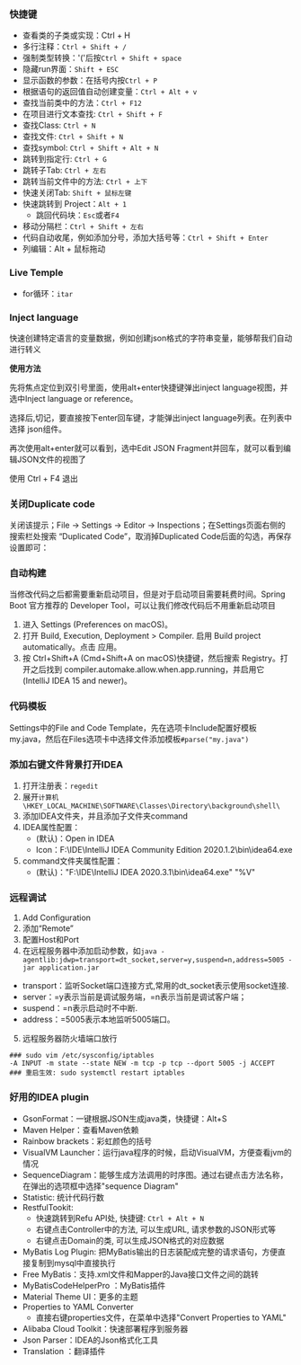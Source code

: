 

### 快捷键

- 查看类的子类或实现：Ctrl + H
- 多行注释：`Ctrl + Shift + /`
- 强制类型转换：'('后按`Ctrl + Shift + space`
- 隐藏run界面：`Shift + ESC`
- 显示函数的参数：在括号内按`Ctrl + P`
- 根据语句的返回值自动创建变量：`Ctrl + Alt + v`
- 查找当前类中的方法：`Ctrl + F12`
- 在项目进行文本查找: `Ctrl + Shift + F`
- 查找Class: `Ctrl + N`
- 查找文件: `Ctrl + Shift + N`
- 查找symbol: `Ctrl + Shift + Alt + N`
- 跳转到指定行: `Ctrl + G`
- 跳转子Tab: `Ctrl + 左右`
- 跳转当前文件中的方法: `Ctrl + 上下`
- 快速关闭Tab: `Shift + 鼠标左键`
- 快速跳转到 Project：`Alt + 1`
    - 跳回代码块：`Esc`或者`F4`
- 移动分隔栏：`Ctrl + Shift + 左右`
- 代码自动收尾，例如添加分号，添加大括号等：`Ctrl + Shift + Enter`
- 列编辑：Alt + 鼠标拖动


### Live Temple
- for循环：`itar`

### Inject language
快速创建特定语言的变量数据，例如创建json格式的字符串变量，能够帮我们自动进行转义

**使用方法**

先将焦点定位到双引号里面，使用alt+enter快捷键弹出inject language视图，并选中Inject language or reference。

选择后,切记，要直接按下enter回车键，才能弹出inject language列表。在列表中选择 json组件。

再次使用alt+enter就可以看到，选中Edit JSON Fragment并回车，就可以看到编辑JSON文件的视图了

使用 Ctrl + F4 退出

### 关闭Duplicate code
关闭该提示；File → Settings → Editor → Inspections；在Settings页面右侧的搜索栏处搜索 “Duplicated Code”，取消掉Duplicated Code后面的勾选，再保存设置即可：

### 自动构建
当修改代码之后都需要重新启动项目，但是对于启动项目需要耗费时间。Spring Boot 官方推荐的 Developer Tool，可以让我们修改代码后不用重新启动项目

1. 进入 Settings (Preferences on macOS)。
2. 打开 Build, Execution, Deployment > Compiler. 启用 Build project automatically。点击 应用。
3. 按 Ctrl+Shift+A (Cmd+Shift+A on macOS)快捷键，然后搜索 Registry。打开之后找到 compiler.automake.allow.when.app.running，并启用它 (IntelliJ IDEA 15 and newer)。

### 代码模板
Settings中的File and Code Template，先在选项卡Include配置好模板my.java，然后在Files选项卡中选择文件添加模板`#parse("my.java")`


### 添加右键文件背景打开IDEA
1. 打开注册表：`regedit`
2. 展开`计算机\HKEY_LOCAL_MACHINE\SOFTWARE\Classes\Directory\background\shell\`
3. 添加IDEA文件夹，并且添加子文件夹command
4. IDEA属性配置：
    - (默认)：Open in IDEA
    - Icon：F:\IDE\IntelliJ IDEA Community Edition 2020.1.2\bin\idea64.exe
5. command文件夹属性配置：
    - (默认)："F:\IDE\IntelliJ IDEA 2020.3.1\bin\idea64.exe" "%V"

### 远程调试
1. Add Configuration
2. 添加“Remote”
3. 配置Host和Port
4. 在远程服务器中添加启动参数，如`java -agentlib:jdwp=transport=dt_socket,server=y,suspend=n,address=5005 -jar application.jar`

- transport：监听Socket端口连接方式,常用的dt_socket表示使用socket连接.
- server：=y表示当前是调试服务端，=n表示当前是调试客户端；
- suspend：=n表示启动时不中断.
- address：=5005表示本地监听5005端口。

5. 远程服务器防火墙端口放行
```shell
### sudo vim /etc/sysconfig/iptables
-A INPUT -m state --state NEW -m tcp -p tcp --dport 5005 -j ACCEPT
### 重启生效: sudo systemctl restart iptables
```



### 好用的IDEA plugin
- GsonFormat：一键根据JSON生成java类，快捷键：Alt+S
- Maven Helper：查看Maven依赖
- Rainbow brackets：彩虹颜色的括号
- VisualVM Launcher：运行java程序的时候，启动VisualVM，方便查看jvm的情况
- SequenceDiagram：能够生成方法调用的时序图。通过右键点击方法名称，在弹出的选项框中选择"sequence Diagram"
- Statistic: 统计代码行数
- RestfulTookit: 
    - 快速跳转到Refu API处, 快捷键: `Ctrl + Alt + N`
    - 右键点击Controller中的方法, 可以生成URL, 请求参数的JSON形式等
    - 右键点击Domain的类, 可以生成JSON格式的对应数据
- MyBatis Log Plugin: 把MyBatis输出的日志装配成完整的请求语句，方便直接复制到mysql中直接执行
- Free MyBatis：支持.xml文件和Mapper的Java接口文件之间的跳转
- MyBatisCodeHelperPro ：MyBatis插件
- Material Theme UI：更多的主题
- Properties to YAML Converter
    - 直接右键properties文件，在菜单中选择"Convert Properties to YAML"
- Alibaba Cloud Toolkit：快速部署程序到服务器
- Json Parser：IDEA的Json格式化工具
- Translation ：翻译插件